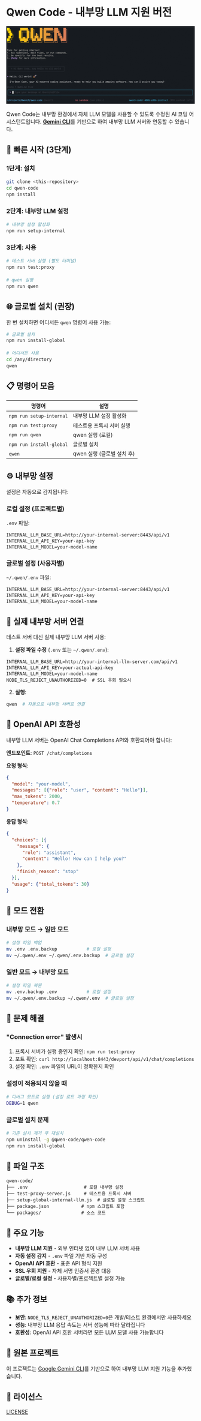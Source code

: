 # Qwen Code - 내부망 LLM 지원 버전

![Qwen Code Screenshot](./docs/assets/qwen-screenshot.png)

Qwen Code는 내부망 환경에서 자체 LLM 모델을 사용할 수 있도록 수정된 AI 코딩 어시스턴트입니다.
[**Gemini CLI**](https://github.com/google-gemini/gemini-cli)를 기반으로 하여 내부망 LLM 서버와 연동할 수 있습니다.

## 🚀 빠른 시작 (3단계)

### 1단계: 설치
```bash
git clone <this-repository>
cd qwen-code
npm install
```

### 2단계: 내부망 LLM 설정
```bash
# 내부망 설정 활성화
npm run setup-internal
```

### 3단계: 사용
```bash
# 테스트 서버 실행 (별도 터미널)
npm run test:proxy

# qwen 실행
npm run qwen
```

## 🌐 글로벌 설치 (권장)

한 번 설치하면 어디서든 `qwen` 명령어 사용 가능:

```bash
# 글로벌 설치
npm run install-global

# 어디서든 사용
cd /any/directory
qwen
```

## 📋 명령어 모음

| 명령어 | 설명 |
|--------|------|
| `npm run setup-internal` | 내부망 LLM 설정 활성화 |
| `npm run test:proxy` | 테스트용 프록시 서버 실행 |
| `npm run qwen` | qwen 실행 (로컬) |
| `npm run install-global` | 글로벌 설치 |
| `qwen` | qwen 실행 (글로벌 설치 후) |

## ⚙️ 내부망 설정

설정은 자동으로 감지됩니다:

### 로컬 설정 (프로젝트별)
`.env` 파일:
```env
INTERNAL_LLM_BASE_URL=http://your-internal-server:8443/api/v1
INTERNAL_LLM_API_KEY=your-api-key
INTERNAL_LLM_MODEL=your-model-name
```

### 글로벌 설정 (사용자별)
`~/.qwen/.env` 파일:
```env
INTERNAL_LLM_BASE_URL=http://your-internal-server:8443/api/v1
INTERNAL_LLM_API_KEY=your-api-key
INTERNAL_LLM_MODEL=your-model-name
```

## 🔧 실제 내부망 서버 연결

테스트 서버 대신 실제 내부망 LLM 서버 사용:

1. **설정 파일 수정** (`.env` 또는 `~/.qwen/.env`):
```env
INTERNAL_LLM_BASE_URL=http://your-internal-llm-server.com/api/v1
INTERNAL_LLM_API_KEY=your-actual-api-key
INTERNAL_LLM_MODEL=your-model-name
NODE_TLS_REJECT_UNAUTHORIZED=0  # SSL 우회 필요시
```

2. **실행**:
```bash
qwen  # 자동으로 내부망 서버로 연결
```

## 📝 OpenAI API 호환성

내부망 LLM 서버는 OpenAI Chat Completions API와 호환되어야 합니다:

**엔드포인트**: `POST /chat/completions`

**요청 형식**:
```json
{
  "model": "your-model",
  "messages": [{"role": "user", "content": "Hello"}],
  "max_tokens": 2000,
  "temperature": 0.7
}
```

**응답 형식**:
```json
{
  "choices": [{
    "message": {
      "role": "assistant", 
      "content": "Hello! How can I help you?"
    },
    "finish_reason": "stop"
  }],
  "usage": {"total_tokens": 30}
}
```

## 🔄 모드 전환

### 내부망 모드 → 일반 모드
```bash
# 설정 파일 백업
mv .env .env.backup           # 로컬 설정
mv ~/.qwen/.env ~/.qwen/.env.backup  # 글로벌 설정
```

### 일반 모드 → 내부망 모드  
```bash
# 설정 파일 복원
mv .env.backup .env           # 로컬 설정
mv ~/.qwen/.env.backup ~/.qwen/.env  # 글로벌 설정
```

## 🐛 문제 해결

### "Connection error" 발생시
1. 프록시 서버가 실행 중인지 확인: `npm run test:proxy`
2. 포트 확인: `curl http://localhost:8443/devport/api/v1/chat/completions`
3. 설정 확인: `.env` 파일의 URL이 정확한지 확인

### 설정이 적용되지 않을 때
```bash
# 디버그 모드로 실행 (설정 로드 과정 확인)
DEBUG=1 qwen
```

### 글로벌 설치 문제
```bash
# 기존 설치 제거 후 재설치
npm uninstall -g @qwen-code/qwen-code
npm run install-global
```

## 📁 파일 구조

```
qwen-code/
├── .env                     # 로컬 내부망 설정
├── test-proxy-server.js     # 테스트용 프록시 서버
├── setup-global-internal-llm.js  # 글로벌 설정 스크립트
├── package.json            # npm 스크립트 포함
└── packages/               # 소스 코드
```

## 🌟 주요 기능

- **내부망 LLM 지원** - 외부 인터넷 없이 내부 LLM 서버 사용
- **자동 설정 감지** - `.env` 파일 기반 자동 구성
- **OpenAI API 호환** - 표준 API 형식 지원
- **SSL 우회 지원** - 자체 서명 인증서 환경 대응
- **글로벌/로컬 설정** - 사용자별/프로젝트별 설정 가능

## 📚 추가 정보

- **보안**: `NODE_TLS_REJECT_UNAUTHORIZED=0`은 개발/테스트 환경에서만 사용하세요
- **성능**: 내부망 LLM 응답 속도는 서버 성능에 따라 달라집니다
- **호환성**: OpenAI API 호환 서버라면 모든 LLM 모델 사용 가능합니다

## 🔗 원본 프로젝트

이 프로젝트는 [Google Gemini CLI](https://github.com/google-gemini/gemini-cli)를 기반으로 하여 내부망 LLM 지원 기능을 추가했습니다.

## 📄 라이선스

[LICENSE](./LICENSE)